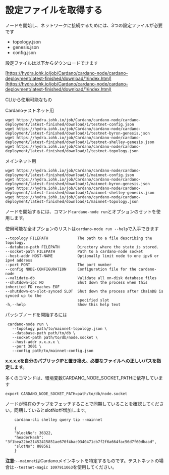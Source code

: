 # 設定ファイルを取得する

ノードを開始し、ネットワークに接続するためには、3つの設定ファイルが必要です

* topology.json
* genesis.json
* config.json

設定ファイルは以下からダウンロードできます

 [https://hydra.iohk.io/job/Cardano/cardano-node/cardano-deployment/latest-finished/download/1/index.html](https://hydra.iohk.io/job/Cardano/cardano-node/cardano-deployment/latest-finished/download/1/index.html)


CLIから使用可能なもの

Cardanoテストネット用

    wget https://hydra.iohk.io/job/Cardano/cardano-node/cardano-deployment/latest-finished/download/1/testnet-config.json
    wget https://hydra.iohk.io/job/Cardano/cardano-node/cardano-deployment/latest-finished/download/1/testnet-byron-genesis.json
    wget https://hydra.iohk.io/job/Cardano/cardano-node/cardano-deployment/latest-finished/download/1/testnet-shelley-genesis.json
    wget https://hydra.iohk.io/job/Cardano/cardano-node/cardano-deployment/latest-finished/download/1/testnet-topology.json

メインネット用

    wget https://hydra.iohk.io/job/Cardano/cardano-node/cardano-deployment/latest-finished/download/1/mainnet-config.json
    wget https://hydra.iohk.io/job/Cardano/cardano-node/cardano-deployment/latest-finished/download/1/mainnet-byron-genesis.json
    wget https://hydra.iohk.io/job/Cardano/cardano-node/cardano-deployment/latest-finished/download/1/mainnet-shelley-genesis.json
    wget https://hydra.iohk.io/job/Cardano/cardano-node/cardano-deployment/latest-finished/download/1/mainnet-topology.json

ノードを開始するには、コマンド`cardano-node run`とオプションのセットを使用します。

使用可能な全オプションのリストは`cardano-node run --help`で入手できます  

	--topology FILEPATH             The path to a file describing the topology.
  	--database-path FILEPATH        Directory where the state is stored.
  	--socket-path FILEPATH          Path to a cardano-node socket
  	--host-addr HOST-NAME           Optionally limit node to one ipv6 or ipv4 address
  	--port PORT                     The port number
  	--config NODE-CONFIGURATION     Configuration file for the cardano-node
  	--validate-db                   Validate all on-disk database files
  	--shutdown-ipc FD               Shut down the process when this inherited FD reaches EOF
  	--shutdown-on-slot-synced SLOT  Shut down the process after ChainDB is synced up to the
  	                                specified slot
    -h,--help                       Show this help text

パッシブノードを開始するには

     cardano-node run \
       --topology path/to/mainnet-topology.json \
       --database-path path/to/db \
       --socket-path path/to/db/node.socket \
       --host-addr x.x.x.x \
       --port 3001 \
       --config path/to/mainnet-config.json

**x.x.x.xを自分のパブリックIPと置き換え、必要なファイルへの正しいパスを指定します。**

多くのコマンドは、環境変数CARDANO_NODE_SOCKET_PATHに依存しています

    export CARDANO_NODE_SOCKET_PATH=path/to/db/node.socket

ノードが現在のチップをフェッチすることで同期していることを確認してください。同期しているとslotNoが増加します。

        cardano-cli shelley query tip --mainnet

        {
        "blockNo": 36322,
        "headerHash": "3f1bea22be21452415851ae670f4bac9340471cb7f2f6a664fac56d7f60dbaad",
        "slotNo": 888561
        }

**注意:**`--mainnet`はCardanoメインネットを特定するものです。テストネットの場合は`--testnet-magic 1097911063`を使用してください。
